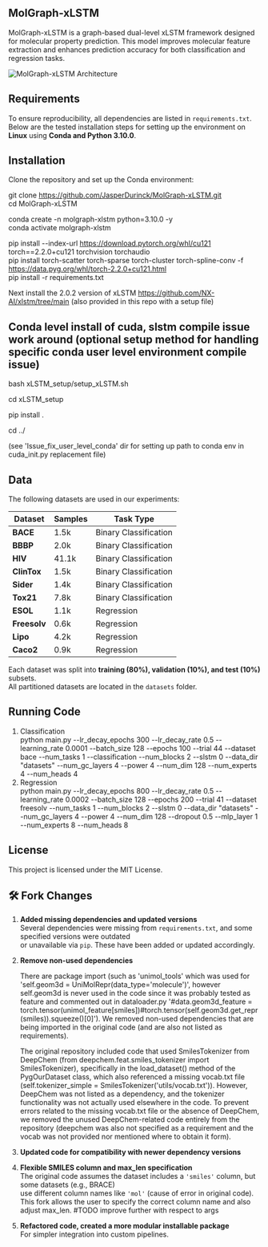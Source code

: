 ## **MolGraph-xLSTM**  
MolGraph-xLSTM is a graph-based dual-level xLSTM framework designed for molecular property prediction. This model improves molecular feature extraction and enhances prediction accuracy for both classification and regression tasks.

![MolGraph-xLSTM Architecture](mol-xlstm.png)

## **Requirements**  
To ensure reproducibility, all dependencies are listed in `requirements.txt`. Below are the tested installation steps for setting up the environment on **Linux** using **Conda and Python 3.10.0**.

## **Installation**  
Clone the repository and set up the Conda environment:  

git clone https://github.com/JasperDurinck/MolGraph-xLSTM.git  
cd MolGraph-xLSTM  

conda create -n molgraph-xlstm python=3.10.0 -y  
conda activate molgraph-xlstm 

pip install --index-url https://download.pytorch.org/whl/cu121 torch==2.2.0+cu121 torchvision torchaudio  
pip install torch-scatter torch-sparse torch-cluster torch-spline-conv -f https://data.pyg.org/whl/torch-2.2.0+cu121.html  
pip install -r requirements.txt  

Next install the 2.0.2 version of xLSTM  https://github.com/NX-AI/xlstm/tree/main
(also provided in this repo with a setup file)

## **Conda level install of cuda, slstm compile issue work around (optional setup method for handling specific conda user level environment compile issue)**

bash xLSTM_setup/setup_xLSTM.sh 

cd xLSTM_setup

pip install .

cd ../

(see 'Issue_fix_user_level_conda' dir for setting up path to conda env in cuda_init.py replacement file)

## **Data**
The following datasets are used in our experiments:

| **Dataset**  | **Samples** | **Task Type** |
|-------------|------------|--------------|
| **BACE**    | 1.5k       | Binary Classification |
| **BBBP**    | 2.0k       | Binary Classification |
| **HIV**     | 41.1k      | Binary Classification |
| **ClinTox** | 1.5k       | Binary Classification |
| **Sider**   | 1.4k       | Binary Classification |
| **Tox21**   | 7.8k       | Binary Classification |
| **ESOL**    | 1.1k       | Regression |
| **Freesolv**| 0.6k       | Regression |
| **Lipo**    | 4.2k       | Regression |
| **Caco2**   | 0.9k       | Regression |

Each dataset was split into **training (80%), validation (10%), and test (10%)** subsets.  
All partitioned datasets are located in the `datasets` folder.

##

## **Running Code**
1. Classification  
   python main.py --lr_decay_epochs 300 --lr_decay_rate 0.5 --learning_rate 0.0001 --batch_size 128 --epochs 100 --trial 44 --dataset bace --num_tasks 1 --classification --num_blocks 2
   --slstm 0 --data_dir "datasets" --num_gc_layers 4 --power 4 --num_dim 128 --num_experts 4 --num_heads 4
2. Regression  
   python main.py --lr_decay_epochs 800 --lr_decay_rate 0.5 --learning_rate 0.0002 --batch_size 128 --epochs 200 --trial 41 --dataset freesolv --num_tasks 1 --num_blocks 2
   --slstm 0 --data_dir "datasets" --num_gc_layers 4  --power 4 --num_dim 128 --dropout 0.5 --mlp_layer 1 --num_experts 8 --num_heads 8

## **License**
This project is licensed under the MIT License.

## 🛠️ Fork Changes


1. **Added missing dependencies and updated versions**  
   Several dependencies were missing from `requirements.txt`, and some specified versions were outdated  
   or unavailable via `pip`. These have been added or updated accordingly.

2. **Remove non-used dependencies** 
   
    There are package import (such as 'unimol_tools' which was used for 'self.geom3d = UniMolRepr(data_type='molecule')', however self.geom3d is never used in the code since it was probably tested as feature and commented out in dataloader.py '#data.geom3d_feature = torch.tensor(unimol_feature[smiles])#torch.tensor(self.geom3d.get_repr(smiles)).squeeze()[0]'). We removed non-used dependencies that are being imported in the original code (and are also not listed as requirements). 

   The original repository included code that used SmilesTokenizer from DeepChem (from deepchem.feat.smiles_tokenizer import SmilesTokenizer), specifically in the load_dataset() method of the PygOurDataset class, which also referenced a missing vocab.txt file (self.tokenizer_simple = SmilesTokenizer('utils/vocab.txt')). However, DeepChem was not listed as a dependency, and the tokenizer functionality was not actually used elsewhere in the code. To prevent errors related to the missing vocab.txt file or the absence of DeepChem, we removed the unused DeepChem-related code entirely from the repository (deepchem was also not specified as a requirement and the vocab was not provided nor mentioned where to obtain it form).

3. **Updated code for compatibility with newer dependency versions**  

4. **Flexible SMILES column and max_len specification**  
   The original code assumes the dataset includes a `'smiles'` column, but some datasets (e.g., BRACE)  
   use different column names like `'mol'` (cause of error in original code). This fork allows the user to specify the correct column name and also adjust max_len. #TODO improve further with respect to args  

5. **Refactored code, created a more modular installable package**  
   For simpler integration into custom pipelines.
   